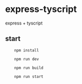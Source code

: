 # express-tyscript
express + tyscript 

## start
```
    npm install
    
    npm run dev
    
    npm run build 
    
    npm run start
```
